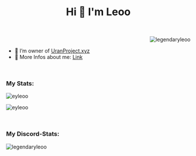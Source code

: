 <h1 align="center">Hi 👋 I'm Leoo</h1>
<p align="right" style="margin-top: 50px;"> <img src="https://komarev.com/ghpvc/?username=legendaryleoo&label=Profile%20views&color=0e75b6&style=plastic" alt="legendaryleoo" /> </p>

- 🔭 I’m owner of [UranProject.xyz](https://uranproject.xyz/)
- 🔭 More Infos about me: [Link](https://leoo.systems)

<br>

<h3 align="left">My Stats: </h3>
<p><img align="center" src="https://github-readme-stats.vercel.app/api/top-langs?username=legendaryleoo&show_icons=true&theme=tokyonight&locale=en&layout=compact" alt="eyleoo" /></p>

<p><img align="center" src="https://github-readme-stats.vercel.app/api?username=legendaryleoo&show_icons=true&theme=tokyonight&locale=en" alt="eyleoo" /></p>

<br>

<h3 align="left">My Discord-Stats: </h3>
<p><img align="center" src="https://lanyard-profile-readme.vercel.app/api/351661012627226625" alt="legendaryleoo" /></p>

<br>

